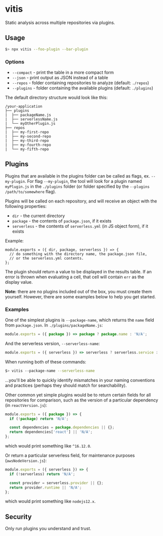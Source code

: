 # vitis

Static analysis across multiple repositories via plugins.

## Usage

```sh
$> npx vitis --foo-plugin --bar-plugin
```

### Options

* `--compact` - print the table in a more compact form
* `--json` - print output as JSON instead of a table
* `--repos` - folder containing repositories to analyze (default: `./repos`)
* `--plugins` - folder containing the available plugins (default: `./plugins`)

The default directory structure would look like this:
```
/your-application
├── plugins
|  ├── packageName.js
|  ├── serverlessName.js
|  └── myOtherPlugin.js
├── repos
|  ├── my-first-repo
|  ├── my-second-repo
|  ├── my-third-repo
|  ├── my-fourth-repo
|  └── my-fifth-repo
```

## Plugins

Plugins that are available in the plugins folder can be called as flags, ex. `--my-plugin`. For flag `--my-plugin`, the tool will look for a plugin named `myPlugin.js` in the `./plugins` folder (or folder specified by the `--plugins /path/to/somewhere` flag).

Plugins will be called on each repository, and will receive an object with the following properties:
* `dir` - the current directory
* `package` - the contents of `package.json`, if it exists
* `serverless` - the contents of `serverless.yml` (in JS object form), if it exists

Example:
```
module.exports = ({ dir, package, serverless }) => {
  // do something with the directory name, the package.json file,
  // or the serverless.yml contents.
};
```

The plugin should return a value to be displayed in the results table. If an error is thrown when evaluating a cell, that cell will contain `err` as the display value.

**Note:** there are no plugins included out of the box, you must create them yourself. However, there are some examples below to help you get started.

### Examples

One of the simplest plugins is `--package-name`, which returns the `name` field from `package.json`. In `./plugins/packageName.js`:

```js
module.exports = ({ package }) => package ? package.name : 'N/A';
```

And the serverless version, `--serverless-name`:

```js
module.exports = ({ serverless }) => serverless ? serverless.service : 'N/A';
```

When running both of these commands:
```sh
$> vitis --package-name --serverless-name
```

...you'll be able to quickly identify mismatches in your naming conventions and practices (perhaps they should match for searchability).

Other common yet simple plugins would be to return certain fields for all repositories for comparison, such as the version of a particular dependency (in `reactVersion.js`):

```js
module.exports = ({ package }) => {
  if (!package) return 'N/A';

  const dependencies = package.dependencies || {};
  return dependencies['react'] || 'N/A';
};
```
which would print something like `^16.12.0`.

Or return a particular serverless field, for maintenance purposes (`awsNodeVersion.js`):

```js
module.exports = ({ serverless }) => {
  if (!serverless) return 'N/A';

  const provider = serverless.provider || {};
  return provider.runtime || 'N/A';
};
```
which would print something like `nodejs12.x`.

## Security

Only run plugins you understand and trust.
